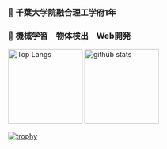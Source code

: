### 🔭 千葉大学院融合理工学府1年
### 🌱 機械学習　物体検出　Web開発

<p align="left"> 
  <img alt="Top Langs" height="150px" src="https://github-readme-stats.vercel.app/api/top-langs/?username=ultimatemagic79&layout=compact&show_icons=true&theme=onedark" />
  <img alt="github stats" height="150px" src="https://github-readme-stats.vercel.app/api?username=ultimatemagic79&theme=onedark&show_icons=ture" />
</p>

[![trophy](https://github-profile-trophy.vercel.app/?username=ultimatemagic79&theme=onedark&column=7)](https://github.com/ryo-ma/github-profile-trophy)

<!--
**ultimatemagic79/ultimatemagic79** is a ✨ _special_ ✨ repository because its `README.md` (this file) appears on your GitHub profile.

Here are some ideas to get you started:

- 🔭 I’m currently working on Chiba Univercity
- 🌱 I’m currently learning Machine Learning
- 👯 I’m looking to collaborate on ...
- 🤔 I’m looking for help with ...
- 💬 Ask me about ...
- 📫 How to reach me: ...
- 😄 Pronouns: ...
- ⚡ Fun fact: ...
-->

